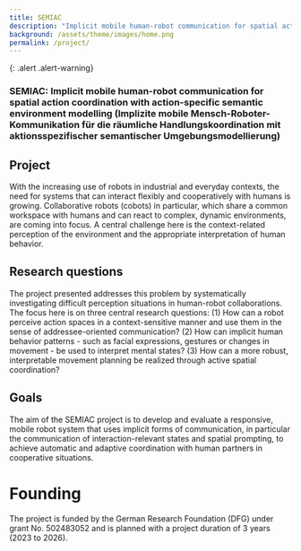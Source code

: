 ```yaml
---
title: SEMIAC
description: "Implicit mobile human-robot communication for spatial action coordination with action-specific semantic environment modelling"
background: /assets/theme/images/home.png
permalink: /project/
---
```


{: .alert .alert-warning}
 
<!-- ![image](/enabling/assets/theme/images/home.png) -->

<!-- # SEMIAC -->
### SEMIAC: Implicit mobile human-robot communication for spatial action coordination with action-specific semantic environment modelling (Implizite mobile Mensch-Roboter-Kommunikation für die räumliche Handlungskoordination mit aktionsspezifischer semantischer Umgebungsmodellierung)

## Project
With the increasing use of robots in industrial and everyday contexts, the need for systems that can interact flexibly and cooperatively with humans is growing. Collaborative robots (cobots) in particular, which share a common workspace with humans and can react to complex, dynamic environments, are coming into focus. A central challenge here is the context-related perception of the environment and the appropriate interpretation of human behavior.

## Research questions
The project presented addresses this problem by systematically investigating difficult perception situations in human-robot collaborations. The focus here is on three central research questions: (1) How can a robot perceive action spaces in a context-sensitive manner and use them in the sense of addressee-oriented communication? (2) How can implicit human behavior patterns - such as facial expressions, gestures or changes in movement - be used to interpret mental states? (3) How can a more robust, interpretable movement planning be realized through active spatial coordination?

## Goals
The aim of the SEMIAC project is to develop and evaluate a responsive, mobile robot system that uses implicit forms of communication, in particular the communication of interaction-relevant states and spatial prompting, to achieve automatic and adaptive coordination with human partners in cooperative situations.


# Founding
The project is funded by the German Research Foundation (DFG) under grant No. 502483052 and is planned with a project duration of 3 years (2023 to 2026).

